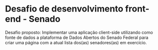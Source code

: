 # Desafio de desenvolvimento front-end - Senado

Desafio proposto: Implementar uma aplicação client-side utilizando como fonte de dados a plataforma de Dados Abertos
do Senado Federal para criar uma página com a atual lista dos(as) senadores(as) em exercício.

